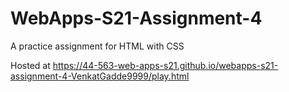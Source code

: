 # WebApps-S21-Assignment-4
A practice assignment for HTML with CSS

Hosted at https://44-563-web-apps-s21.github.io/webapps-s21-assignment-4-VenkatGadde9999/play.html
